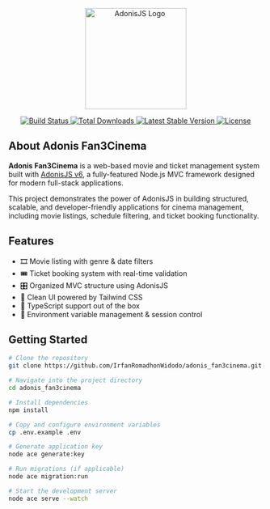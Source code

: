 <p align="center">
  <a href="https://adonisjs.com" target="_blank">
    <img src="https://adonisjs.com/images/logo.svg" width="200" alt="AdonisJS Logo">
  </a>
</p>

<p align="center">
  <a href="https://github.com/adonisjs/core/actions/workflows/test.yml">
    <img src="https://github.com/adonisjs/core/actions/workflows/test.yml/badge.svg" alt="Build Status">
  </a>
  <a href="https://www.npmjs.com/package/@adonisjs/core">
    <img src="https://img.shields.io/npm/dt/@adonisjs/core.svg" alt="Total Downloads">
  </a>
  <a href="https://www.npmjs.com/package/@adonisjs/core">
    <img src="https://img.shields.io/npm/v/@adonisjs/core.svg" alt="Latest Stable Version">
  </a>
  <a href="https://github.com/adonisjs/core/blob/main/LICENSE.md">
    <img src="https://img.shields.io/npm/l/@adonisjs/core.svg" alt="License">
  </a>
</p>

## About Adonis Fan3Cinema

**Adonis Fan3Cinema** is a web-based movie and ticket management system built with [AdonisJS v6](https://adonisjs.com), a fully-featured Node.js MVC framework designed for modern full-stack applications.

This project demonstrates the power of AdonisJS in building structured, scalable, and developer-friendly applications for cinema management, including movie listings, schedule filtering, and ticket booking functionality.

## Features

- 🎞️ Movie listing with genre & date filters  
- 🎟️ Ticket booking system with real-time validation  
- 🎛️ Organized MVC structure using AdonisJS  
- 🎨 Clean UI powered by Tailwind CSS  
- 🧪 TypeScript support out of the box  
- 🔐 Environment variable management & session control

## Getting Started

```bash
# Clone the repository
git clone https://github.com/IrfanRomadhonWidodo/adonis_fan3cinema.git

# Navigate into the project directory
cd adonis_fan3cinema

# Install dependencies
npm install

# Copy and configure environment variables
cp .env.example .env

# Generate application key
node ace generate:key

# Run migrations (if applicable)
node ace migration:run

# Start the development server
node ace serve --watch
